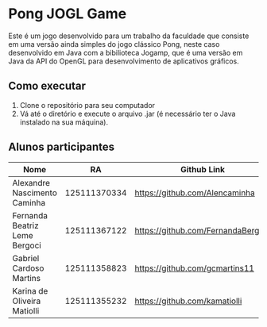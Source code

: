 # Pong JOGL Game

Este é um jogo desenvolvido para um trabalho da faculdade que consiste em uma versão ainda simples do jogo clássico Pong, 
neste caso desenvolvido em Java com a bibilioteca Jogamp, que é uma versão em Java da API do OpenGL para desenvolvimento 
de aplicativos gráficos.

## Como executar
1. Clone o repositório para seu computador
2. Vá até o diretório e execute o arquivo .jar (é necessário ter o Java instalado na sua máquina).

## Alunos participantes

| Nome                           | RA           | Github Link                        |
|--------------------------------|--------------|------------------------------------|
| Alexandre Nascimento Caminha   | 125111370334 | https://github.com/Alencaminha     |
| Fernanda Beatriz Leme Bergoci  | 125111367122 | https://github.com/FernandaBergoci |
| Gabriel Cardoso Martins        | 125111358823 | https://github.com/gcmartins11     |
| Karina de Oliveira Matiolli    | 125111355232 | https://github.com/kamatiolli      |
